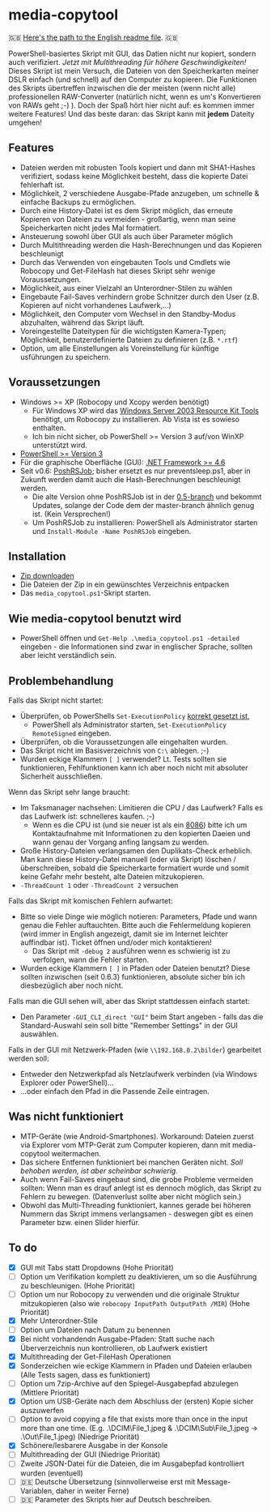 # media-copytool
:uk: [Here's the path to the English readme file](https://github.com/flolilo/media-copytool/blob/master/README.md). :uk:

PowerShell-basiertes Skript mit GUI, das Datien nicht nur kopiert, sondern auch verifiziert. *Jetzt mit Multithreading für höhere Geschwindigkeiten!*
Dieses Skript ist mein Versuch, die Dateien von den Speicherkarten meiner DSLR einfach (und schnell) auf den Computer zu kopieren. Die Funktionen des Skripts übertreffen inzwischen die der meisten (wenn nicht alle) professionellen RAW-Converter (natürlich nicht, wenn es um's Konvertieren von RAWs geht ;-) ). Doch der Spaß hört hier nicht auf: es kommen immer weitere Features! Und das beste daran: das Skript kann mit **jedem** Dateity umgehen!

## Features
- Dateien werden mit robusten Tools kopiert und dann mit SHA1-Hashes verifiziert, sodass keine Möglichkeit besteht, dass die kopierte Datei fehlerhaft ist.
- Möglichkeit, 2 verschiedene Ausgabe-Pfade anzugeben, um schnelle & einfache Backups zu ermöglichen.
- Durch eine History-Datei ist es dem Skript möglich, das erneute Kopieren von Dateien zu vermeiden - großartig, wenn man seine Speicherkarten nicht jedes Mal formatiert.
- Ansteuerung sowohl über GUI als auch über Parameter möglich
- Durch Multithreading werden die Hash-Berechnungen und das Kopieren beschleunigt
- Durch das Verwenden von eingebauten Tools und Cmdlets wie Robocopy und Get-FileHash hat dieses Skript sehr wenige Voraussetzungen.
- Möglichkeit, aus einer Vielzahl an Unterordner-Stilen zu wählen
- Eingebaute Fail-Saves verhindern grobe Schnitzer durch den User (z.B. Kopieren auf nicht vorhandenes Laufwerk,...)
- Möglichkeit, den Computer vom Wechsel in den Standby-Modus abzuhalten, während das Skript läuft.
- Voreingestellte Dateitypen für die wichtigsten Kamera-Typen; Möglichkeit, benutzerdefinierte Dateien zu definieren (z.B. `*.rtf`)
- Option, um alle Einstellungen als Voreinstellung für künftige usführungen zu speichern.

## Voraussetzungen
- Windows >= XP (Robocopy und Xcopy werden benötigt)
    - Für Windows XP wird das [Windows Server 2003 Resource Kit Tools](https://www.microsoft.com/de-de/download/details.aspx?id=17657) benötigt, um Robocopy zu installieren. Ab Vista ist es sowieso enthalten.
    - Ich bin nicht sicher, ob PowerShell >= Version 3 auf/von WinXP unterstützt wird.
- [PowerShell >= Version 3](https://www.microsoft.com/en-us/download/details.aspx?id=50395)
- Für die graphische Oberfläche (GUI): [.NET Framework >= 4.6](https://www.microsoft.com/de-DE/download/details.aspx?id=55170)
- Seit v0.6: [PoshRSJob](https://github.com/proxb/PoshRSJob); bisher ersetzt es nur preventsleep.ps1, aber in Zukunft werden damit auch die Hash-Berechnungen beschleunigt werden.
    - Die alte Version ohne PoshRSJob ist in der [0.5-branch](https://github.com/flolilo/media-copytool/archive/0.5---without-RSJob.zip) und bekommt Updates, solange der Code dem der master-branch ähnlich genug ist. (Kein Versprechen!)
    - Um PoshRSJob zu installieren: PowerShell als Administrator starten und `Install-Module -Name PoshRSJob` eingeben.

## Installation
- [Zip downloaden](https://github.com/flolilo/media-copytool/archive/master.zip)
- Die Dateien der Zip in ein gewünschtes Verzeichnis entpacken
- Das `media_copytool.ps1`-Skript starten.

## Wie media-copytool benutzt wird
- PowerShell öffnen und `Get-Help .\media_copytool.ps1 -detailed` eingeben - die Informationen sind zwar in englischer Sprache, sollten aber leicht verständlich sein.

## Problembehandlung
Falls das Skript nicht startet:
- Überprüfen, ob PowerShells `Set-ExecutionPolicy` [korrekt gesetzt ist](https://superuser.com/a/106363/703240),
    - PowerShell als Administrator starten, `Set-ExecutionPolicy RemoteSigned` eingeben.
- Überprüfen, ob die Voraussetzungen alle eingehalten wurden.
- Das Skript nicht im Basisverzeichnis von `C:\` ablegen. ;-)
- Wurden eckige Klammern `[ ]` verwendet? Lt. Tests sollten sie funktionieren, Fehlfunktionen kann ich aber noch nicht mit absoluter Sicherheit ausschließen.

Wenn das Skript sehr lange braucht:
- Im Taksmanager nachsehen: Limitieren die CPU / das Laufwerk? Falls es das Laufwerk ist: schnelleres kaufen. ;-)
    - Wenn es die CPU ist (und sie neuer ist als ein [8086](https://de.wikipedia.org/wiki/8086)) bitte ich um Kontaktaufnahme mit Informationen zu den kopierten Daeien und wann genau der Vorgang anfing langsam zu werden.
- Große History-Dateien verlangsamen den Duplikats-Check erheblich. Man kann diese History-Datei manuell (oder via Skript) löschen / überschreiben, sobald die Speicherkarte formatiert wurde und somit keine Gefahr mehr besteht, alte Dateien mitzukopieren.
- `-ThreadCount 1` oder `-ThreadCount 2` versuchen

Falls das Skript mit komischen Fehlern aufwartet:
- Bitte so viele Dinge wie möglich notieren: Parameters, Pfade und wann genau die Fehler auftauchten. Bitte auch die Fehlermeldung kopieren (wird immer in English angezeigt, damit sie im Internet leichter auffindbar ist). Ticket öffnen und/oder mich kontaktieren!
    - Das Skript mit `-debug 2` ausführen wenn es schwierig ist zu verfolgen, wann die Fehler starten.
- Wurden eckige Klammern `[ ]` in Pfaden oder Dateien benutzt? Diese sollten inzwischen (seit 0.6.3) funktionieren, absolute sicher bin ich diesbezüglich aber noch nicht.

Falls man die GUI sehen will, aber das Skript stattdessen einfach startet:
- Den Parameter `-GUI_CLI_direct "GUI"` beim Start angeben - falls das die Standard-Auswahl sein soll bitte "Remember Settings" in der GUI auswählen.

Falls in der GUI mit Netzwerk-Pfaden (wie `\\192.168.0.2\bilder`) gearbeitet werden soll:
- Entweder den Netzwerkpfad als Netzlaufwerk verbinden (via Windows Explorer oder PowerShell)...
- ...oder einfach den Pfad in die Passende Zeile eintragen.

## Was nicht funktioniert
- MTP-Geräte (wie Android-Smartphones). Workaround: Dateien zuerst via Explorer vom MTP-Gerät zum Computer kopieren, dann mit media-copytool weitermachen.
- Das sichere Entfernen funktioniert bei manchen Geräten nicht. *Soll behoben werden, ist aber scheinbar schwierig.*
- Auch wenn Fail-Saves eingebaut sind, die grobe Probleme vermeiden sollten: Wenn man es drauf anlegt ist es dennoch möglich, das Skript zu Fehlern zu bewegen. (Datenverlust sollte aber nicht möglich sein.)
- Obwohl das Multi-Threading funktioniert, kannes gerade bei höheren Nummern das Skript immens verlangsamen - deswegen gibt es einen Parameter bzw. einen Slider hierfür.

## To do
- [x] GUI mit Tabs statt Dropdowns (Hohe Priorität)
- [ ] Option um Verifikation komplett zu deaktivieren, um so die Ausführung zu beschleunigen. (Hohe Priorität)
- [ ] Option um nur Robocopy zu verwenden und die originale Struktur mitzukopieren (also wie `robocopy InputPath OutputPath /MIR`) (Hohe Priorität)
- [x] Mehr Unterordner-Stile
- [ ] Option um Dateien nach Datum zu benennen
- [x] Bei nicht vorhandendn Ausgabe-Pfaden: Statt suche nach Überverzeichnis nun kontrollieren, ob Laufwerk existiert
- [x] Multithreading der Get-FileHash Operationen
- [x] Sonderzeichen wie eckige Klammern in Pfaden und Dateien erlauben (Alle Tests sagen, dass es funktioniert)
- [ ] Option um 7zip-Archive auf den Spiegel-Ausgabepfad abzulegen (Mittlere Priorität)
- [x] Option um USB-Geräte nach dem Abschluss der (ersten) Kopie sicher auszuwerfen
- [ ] Option to avoid copying a file that exists more than once in the input more than one time. (E.g. .\DCIM\File_1.jpeg & .\DCIM\Sub\File_1.jpeg -> .\Out\File_1.jpeg) (Niedrige Priorität)
- [x] Schönere/lesbarere Ausgabe in der Konsole
- [ ] Multithreading der GUI (Niedrige Priorität)
- [ ] Zweite JSON-Datei für die Dateien, die im Ausgabepfad kontrolliert wurden (eventuell)
- [ ] :de: Deutsche Übersetzung (sinnvollerweise erst mit Message-Variablen, daher in weiter Ferne)
- [ ] :de: Parameter des Skripts hier auf Deutsch beschreiben.

